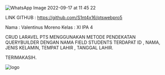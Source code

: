 ![WhatsApp Image 2022-09-17 at 11 45 22](https://user-images.githubusercontent.com/50811498/190840894-0358bce4-89e5-448f-a114-80d2e6be65e7.jpeg)




LINK GITHUB : https://github.com/S1nt4x16/ptswebpro5

Nama : Valentinus Moreno
Kelas : XI IPA 4

CRUD LARAVEL PTS MENGGUNAKAN METODE PENDEKATAN QUERYBUILDER DENGAN NAMA FIELD STUDENTS  TERDAPAT ID , NAMA, JENIS KELAMIN, TEMPAT LAHIR , TANGGAL LAHIR.

TERIMAKASIH.




![logo](https://user-images.githubusercontent.com/50811498/190840949-7f9a2ee4-626b-4bd2-88a0-21546986f650.jpeg)
